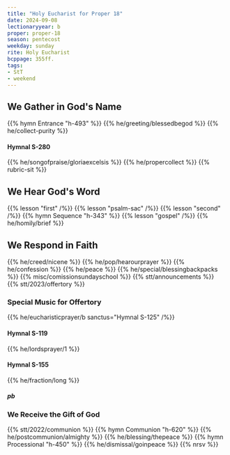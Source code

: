 ```yaml
---
title: "Holy Eucharist for Proper 18"
date: 2024-09-08
lectionaryyear: b
proper: proper-18
season: pentecost
weekday: sunday
rite: Holy Eucharist
bcppage: 355ff.
tags:
- StT
- weekend
---
```

## We Gather in God's Name
{{% hymn Entrance "h-493" %}}
{{% he/greeting/blessedbegod %}}
{{% he/collect-purity %}}
#### Hymnal S-280
{{% he/songofpraise/gloriaexcelsis %}}
{{% he/propercollect %}}
{{% rubric-sit %}}
## We Hear God's Word
{{% lesson "first" /%}}
{{% lesson "psalm-sac" /%}}
{{% lesson "second" /%}}
{{% hymn Sequence "h-343" %}}
{{% lesson "gospel" /%}}
{{% he/homily/brief %}}
## We Respond in Faith
{{% he/creed/nicene %}}
{{% he/pop/hearourprayer %}}
{{% he/confession %}}
{{% he/peace %}}
{{% he/special/blessingbackpacks %}}
{{% misc/comissionsundayschool %}}
{{% stt/announcements %}}
{{% stt/2023/offertory %}}
### Special Music for Offertory
{{% he/eucharisticprayer/b sanctus="Hymnal S-125" /%}}
#### Hymnal S-119
{{% he/lordsprayer/1 %}}
#### Hymnal S-155
{{% he/fraction/long %}}
##### pb
### We Receive the Gift of God
{{% stt/2022/communion %}}
{{% hymn Communion "h-620" %}}
{{% he/postcommunion/almighty %}}
{{% he/blessing/thepeace %}}
{{% hymn Processional "h-450" %}}
{{% he/dismissal/goinpeace %}}
{{% nrsv %}}

